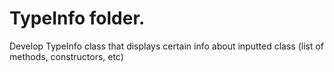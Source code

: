 # TypeInfo folder. 
Develop TypeInfo class that displays certain info about inputted class (list of methods, constructors, etc)
